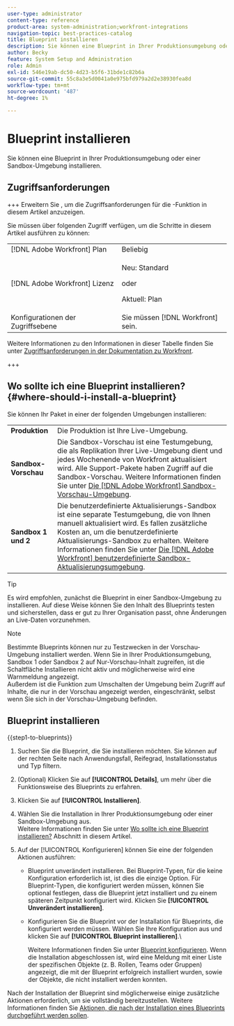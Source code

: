 ```yaml
---
user-type: administrator
content-type: reference
product-area: system-administration;workfront-integrations
navigation-topic: best-practices-catalog
title: Blueprint installieren
description: Sie können eine Blueprint in Ihrer Produktionsumgebung oder einer Sandbox-Umgebung installieren.
author: Becky
feature: System Setup and Administration
role: Admin
exl-id: 546e19ab-dc50-4d23-b5f6-31bde1c82b6a
source-git-commit: 55c8a3e5d0041a0e975bfd979a2d2e38930fea8d
workflow-type: tm+mt
source-wordcount: '487'
ht-degree: 1%

---
```


# Blueprint installieren

Sie können eine Blueprint in Ihrer Produktionsumgebung oder einer Sandbox-Umgebung installieren.

## Zugriffsanforderungen

+++ Erweitern Sie , um die Zugriffsanforderungen für die -Funktion in diesem Artikel anzuzeigen.

Sie müssen über folgenden Zugriff verfügen, um die Schritte in diesem Artikel ausführen zu können:

<table style="table-layout:auto"> 
 <col> 
 <col> 
 <tbody> 
  <tr> 
   <td role="rowheader">[!DNL Adobe Workfront] Plan</td> 
   <td>Beliebig</td> 
  </tr> 
  <tr> 
   <td role="rowheader">[!DNL Adobe Workfront] Lizenz</td> 
   <td>
   <p>Neu: Standard</p>
   <p>oder</p>
   <p>Aktuell: Plan</p></td> 
  </tr> 
  <tr> 
   <td role="rowheader">Konfigurationen der Zugriffsebene</td> 
   <td>Sie müssen [!DNL Workfront] sein. </td> 
  </tr> 
 </tbody> 
</table>

Weitere Informationen zu den Informationen in dieser Tabelle finden Sie unter [Zugriffsanforderungen in der Dokumentation zu Workfront](/help/quicksilver/administration-and-setup/add-users/access-levels-and-object-permissions/access-level-requirements-in-documentation.md).

+++

## Wo sollte ich eine Blueprint installieren? {#where-should-i-install-a-blueprint}

Sie können Ihr Paket in einer der folgenden Umgebungen installieren:

<table style="table-layout:auto">
        <tr>
        <td><strong>Produktion</strong></td>
        <td>Die Produktion ist Ihre Live-Umgebung.</td>
    </tr>
    <tr>
        <td><strong>Sandbox-Vorschau</strong></td>
        <td>Die Sandbox-Vorschau ist eine Testumgebung, die als Replikation Ihrer Live-Umgebung dient und jedes Wochenende von Workfront aktualisiert wird. Alle Support-Pakete haben Zugriff auf die Sandbox-Vorschau. Weitere Informationen finden Sie unter <a href="../../administration-and-setup/set-up-workfront/workfront-testing-environments/wf-preview-sandbox-environment.md">Die [!DNL Adobe Workfront] Sandbox-Vorschau-Umgebung</a>.</td>
    </tr>
    <tr>
        <td><strong>Sandbox 1 und 2</strong></td>
        <td>Die benutzerdefinierte Aktualisierungs-Sandbox ist eine separate Testumgebung, die von Ihnen manuell aktualisiert wird. Es fallen zusätzliche Kosten an, um die benutzerdefinierte Aktualisierungs-Sandbox zu erhalten. Weitere Informationen finden Sie unter <a href="../../administration-and-setup/set-up-workfront/workfront-testing-environments/wf-custom-refresh-sandbox-environment.md">Die [!DNL Adobe Workfront] benutzerdefinierte Sandbox-Aktualisierungsumgebung</a>.</td>
    </tr>
</table>

>[!TIP]
>
>Es wird empfohlen, zunächst die Blueprint in einer Sandbox-Umgebung zu installieren. Auf diese Weise können Sie den Inhalt des Blueprints testen und sicherstellen, dass er gut zu Ihrer Organisation passt, ohne Änderungen an Live-Daten vorzunehmen.

>[!NOTE]
>
>Bestimmte Blueprints können nur zu Testzwecken in der Vorschau-Umgebung installiert werden. Wenn Sie in Ihrer Produktionsumgebung, Sandbox 1 oder Sandbox 2 auf Nur-Vorschau-Inhalt zugreifen, ist die Schaltfläche Installieren nicht aktiv und möglicherweise wird eine Warnmeldung angezeigt.\
>Außerdem ist die Funktion zum Umschalten der Umgebung beim Zugriff auf Inhalte, die nur in der Vorschau angezeigt werden, eingeschränkt, selbst wenn Sie sich in der Vorschau-Umgebung befinden.

## Blueprint installieren

{{step1-to-blueprints}}

1. Suchen Sie die Blueprint, die Sie installieren möchten. Sie können auf der rechten Seite nach Anwendungsfall, Reifegrad, Installationsstatus und Typ filtern.
1. (Optional) Klicken Sie auf **[!UICONTROL Details]**, um mehr über die Funktionsweise des Blueprints zu erfahren.
1. Klicken Sie auf **[!UICONTROL Installieren]**.
1. Wählen Sie die Installation in Ihrer Produktionsumgebung oder einer Sandbox-Umgebung aus.\
   Weitere Informationen finden Sie unter [Wo sollte ich eine Blueprint installieren?](#where-should-i-install-a-blueprint) Abschnitt in diesem Artikel.
1. Auf der [!UICONTROL Konfigurieren] können Sie eine der folgenden Aktionen ausführen:

   * Blueprint unverändert installieren. Bei Blueprint-Typen, für die keine Konfiguration erforderlich ist, ist dies die einzige Option. Für Blueprint-Typen, die konfiguriert werden müssen, können Sie optional festlegen, dass die Blueprint jetzt installiert und zu einem späteren Zeitpunkt konfiguriert wird. Klicken Sie **[!UICONTROL Unverändert installieren]**.
   * Konfigurieren Sie die Blueprint vor der Installation für Blueprints, die konfiguriert werden müssen. Wählen Sie Ihre Konfiguration aus und klicken Sie auf **[!UICONTROL Blueprint installieren]**.\

     Weitere Informationen finden Sie unter [Blueprint konfigurieren](../../administration-and-setup/blueprints/configure-template-package.md).
Wenn die Installation abgeschlossen ist, wird eine Meldung mit einer Liste der spezifischen Objekte (z. B. Rollen, Teams oder Gruppen) angezeigt, die mit der Blueprint erfolgreich installiert wurden, sowie der Objekte, die nicht installiert werden konnten.

Nach der Installation der Blueprint sind möglicherweise einige zusätzliche Aktionen erforderlich, um sie vollständig bereitzustellen. Weitere Informationen finden Sie [Aktionen, die nach der Installation eines Blueprints durchgeführt werden sollen](../../administration-and-setup/blueprints/best-next-actions-after-install.md).
